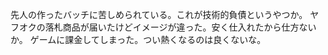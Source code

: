 先人の作ったバッチに苦しめられている。これが技術的負債というやつか。
ヤフオクの落札商品が届いたけどイメージが違った。安く仕入れたから仕方ないか。
ゲームに課金してしまった。つい熱くなるのは良くないな。
